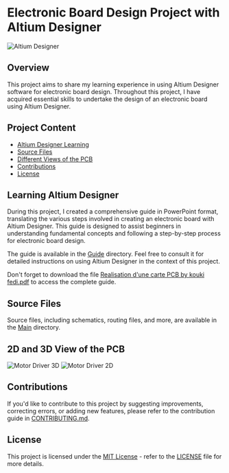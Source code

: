 # Electronic Board Design Project with Altium Designer

![Altium Designer](https://images.g2crowd.com/uploads/product/image/large_detail/large_detail_55da269609bde6556a387629b0594314/altium-altium-designer.png)

## Overview

This project aims to share my learning experience in using Altium Designer software for electronic board design. Throughout this project, I have acquired essential skills to undertake the design of an electronic board using Altium Designer.

## Project Content

- [Altium Designer Learning](#learning-altium-designer)
- [Source Files](#source-files)
- [Different Views of the PCB](#2d-and-3d-view-of-the-pcb)
- [Contributions](#contributions)
- [License](#license)

## Learning Altium Designer

During this project, I created a comprehensive guide in PowerPoint format, translating the various steps involved in creating an electronic board with Altium Designer. This guide is designed to assist beginners in understanding fundamental concepts and following a step-by-step process for electronic board design.

The guide is available in the [Guide](Guide/) directory. Feel free to consult it for detailed instructions on using Altium Designer in the context of this project.

Don't forget to download the file [Realisation d'une carte PCB by kouki fedi.pdf](Guide/Realisation%20d'une%20carte%20PCB%20by%20kouki%20fedi.pdf) to access the complete guide.

## Source Files

Source files, including schematics, routing files, and more, are available in the [Main](Main/) directory.

## 2D and 3D View of the PCB
![Motor Driver 3D](https://github.com/fedikk/CarteAltium/assets/98516504/08c4c23e-a878-4fc1-a895-1315d7c03603)
![Motor Driver 2D](https://github.com/fedikk/CarteAltium/assets/98516504/5161441f-99e3-42a0-9e88-8b35dbc8a8d4)

## Contributions

If you'd like to contribute to this project by suggesting improvements, correcting errors, or adding new features, please refer to the contribution guide in [CONTRIBUTING.md](CONTRIBUTING.md).

## License

This project is licensed under the [MIT License](LICENSE) - refer to the [LICENSE](LICENSE) file for more details.
